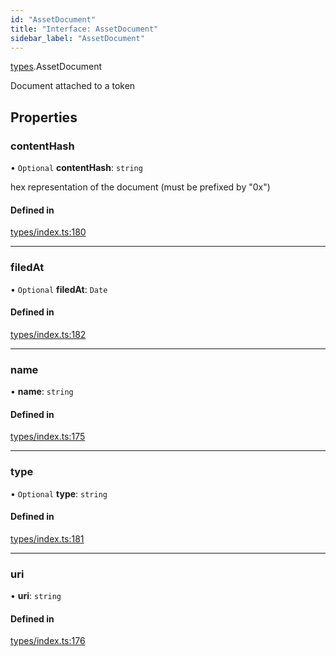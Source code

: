 ```yaml
---
id: "AssetDocument"
title: "Interface: AssetDocument"
sidebar_label: "AssetDocument"
---
```


[types](../../../modules/Types/Types.md).AssetDocument

Document attached to a token

## Properties

### contentHash

• `Optional` **contentHash**: `string`

hex representation of the document (must be prefixed by "0x")

#### Defined in

[types/index.ts:180](https://github.com/PolymeshAssociation/polymesh-sdk/blob/95e180d28/src/types/index.ts#L180)

___

### filedAt

• `Optional` **filedAt**: `Date`

#### Defined in

[types/index.ts:182](https://github.com/PolymeshAssociation/polymesh-sdk/blob/95e180d28/src/types/index.ts#L182)

___

### name

• **name**: `string`

#### Defined in

[types/index.ts:175](https://github.com/PolymeshAssociation/polymesh-sdk/blob/95e180d28/src/types/index.ts#L175)

___

### type

• `Optional` **type**: `string`

#### Defined in

[types/index.ts:181](https://github.com/PolymeshAssociation/polymesh-sdk/blob/95e180d28/src/types/index.ts#L181)

___

### uri

• **uri**: `string`

#### Defined in

[types/index.ts:176](https://github.com/PolymeshAssociation/polymesh-sdk/blob/95e180d28/src/types/index.ts#L176)
